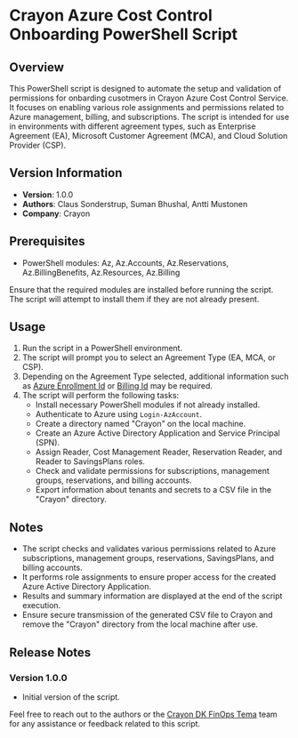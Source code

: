 # Crayon Azure Cost Control Onboarding PowerShell Script

## Overview

This PowerShell script is designed to automate the setup and validation of permissions for onbarding cusotmers in Crayon Azure Cost Control Service. It focuses on enabling various role assignments and permissions related to Azure management, billing, and subscriptions. The script is intended for use in environments with different agreement types, such as Enterprise Agreement (EA), Microsoft Customer Agreement (MCA), and Cloud Solution Provider (CSP).

## Version Information

- **Version**: 1.0.0
- **Authors**: Claus Sonderstrup, Suman Bhushal, Antti Mustonen
- **Company**: Crayon

## Prerequisites

- PowerShell modules: Az, Az.Accounts, Az.Reservations, Az.BillingBenefits, Az.Resources, Az.Billing

Ensure that the required modules are installed before running the script. The script will attempt to install them if they are not already present.

## Usage

1. Run the script in a PowerShell environment.
2. The script will prompt you to select an Agreement Type (EA, MCA, or CSP).
3. Depending on the Agreement Type selected, additional information such as [Azure Enrollment Id](https://learn.microsoft.com/en-us/azure/cost-management-billing/manage/direct-ea-administration#view-enrollment-details) or [Billing Id](https://learn.microsoft.com/en-us/azure/cost-management-billing/manage/direct-ea-administration#to-select-a-billing-scope) may be required.
4. The script will perform the following tasks:
   - Install necessary PowerShell modules if not already installed.
   - Authenticate to Azure using `Login-AzAccount`.
   - Create a directory named "Crayon" on the local machine.
   - Create an Azure Active Directory Application and Service Principal (SPN).
   - Assign Reader, Cost Management Reader, Reservation Reader, and Reader to SavingsPlans roles.
   - Check and validate permissions for subscriptions, management groups, reservations, and billing accounts.
   - Export information about tenants and secrets to a CSV file in the "Crayon" directory.

## Notes

- The script checks and validates various permissions related to Azure subscriptions, management groups, reservations, SavingsPlans, and billing accounts.
- It performs role assignments to ensure proper access for the created Azure Active Directory Application.
- Results and summary information are displayed at the end of the script execution.
- Ensure secure transmission of the generated CSV file to Crayon and remove the "Crayon" directory from the local machine after use.



## Release Notes

### Version 1.0.0
- Initial version of the script.

Feel free to reach out to the authors or the [Crayon DK FinOps Tema](finops.dk@crayon.com) team for any assistance or feedback related to this script.